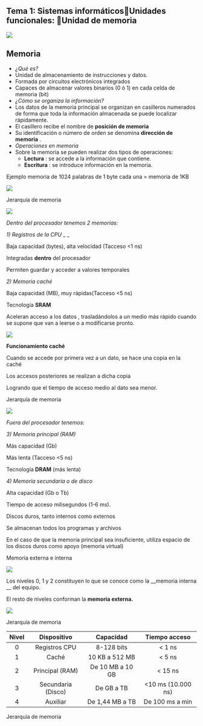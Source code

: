 ## Tema 1: Sistemas informáticosUnidades funcionales: Unidad de memoria

![](img/63_Unidad_de_memoria0.png)

## Memoria

* _¿Qué es?_
* Unidad de almacenamiento de instrucciones y datos\.
* Formada por circuitos electrónicos integrados
* Capaces de almacenar valores binarios \(0 ó 1\) en cada celda de memoria \(bit\)
* _¿Cómo se organiza la información?_
* Los datos de la memoria principal se organizan en casilleros numerados de forma que toda la información almacenada se puede localizar rápidamente\.
* El casillero recibe el nombre de  __posición de memoria__
* Su identificación o número de orden se denomina  __dirección de memoria__ \.
* _Operaciones en memoria_
* Sobre la memoria se pueden realizar dos tipos de operaciones:
  * __Lectura__ : se accede a la información que contiene\.
  * __Escritura__ : se introduce información en la memoria\.

Ejemplo memoria de 1024 palabras de 1 byte cada una = memoria de 1KB

![](img/63_Unidad_de_memoria1.png)

Jerarquía de memoria

![](img/63_Unidad_de_memoria2.png)

_Dentro del procesador tenemos 2 memorias:_

_1\) Registros de la CPU_  _ _

Baja capacidad \(bytes\), alta velocidad \(Tacceso <1 ns\)

Integradas  __dentro__  del procesador

Permiten guardar y acceder a valores temporales

_2\) Memoria caché_

Baja capacidad \(MB\), muy rápidas\(Tacceso <5 ns\)

Tecnología  __SRAM__

Aceleran acceso a los datos , trasladándolos a un medio más rápido cuando se supone que van a leerse o a modificarse pronto\.

![](img/63_Unidad_de_memoria3.jpg)

__Funcionamiento caché__

Cuando se accede por primera vez a un dato, se hace una copia en la caché

Los accesos posteriores se realizan a dicha copia

Logrando que el tiempo de acceso medio al dato sea menor\.

Jerarquía de memoria

![](img/63_Unidad_de_memoria4.png)

_Fuera del procesador tenemos:_

_3\) Memoria principal \(RAM\)_

Más capacidad \(Gb\)

Más lenta \(Tacceso <5 ns\)

Tecnología  __DRAM__  \(más lenta\)

_4\) Memoria secundaria o de disco_

Alta capacidad \(Gb o Tb\)

Tiempo de acceso milisegundos \(1\-6 ms\)\.

Discos duros, tanto internos como externos

Se almacenan todos los programas y archivos

En el caso de que la memoria principal sea insuficiente, utiliza espacio de los discos duros como apoyo \(memoria virtual\)

Memoria externa e interna

![](img/63_Unidad_de_memoria5.png)

Los niveles 0, 1 y 2 constituyen lo que se conoce como la  __memoria interna __ del equipo\.

El resto de niveles conforman la  __memoria externa\.__

![](img/63_Unidad_de_memoria6.png)

Jerarquía de memoria

| Nivel |    Dispositivo     |    Capacidad     |   Tiempo acceso    |
| :---: | :----------------: | :--------------: | :----------------: |
|   0   |   Registros CPU    |    8-128 bits    |       < 1 ns       |
|   1   |       Caché        |  10 KB a 512 MB  |       < 5 ns       |
|   2   |  Principal (RAM)   | De 10 MB a 10 GB |      < 15 ns       |
|   3   | Secundaria (Disco) |    De GB a TB    | <10 ms (10.000 ns) |
|   4   |      Auxiliar      | De 1,44 MB a TB  |  De 100 ms a min   |

Jerarquía de memoria

